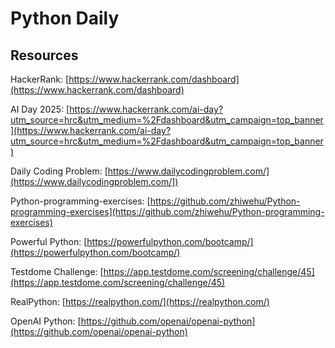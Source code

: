 # Python Daily
## Resources
HackerRank: 
[https://www.hackerrank.com/dashboard](https://www.hackerrank.com/dashboard)

AI Day 2025:
[https://www.hackerrank.com/ai-day?utm_source=hrc&utm_medium=%2Fdashboard&utm_campaign=top_banner](https://www.hackerrank.com/ai-day?utm_source=hrc&utm_medium=%2Fdashboard&utm_campaign=top_banner)

Daily Coding Problem:
[https://www.dailycodingproblem.com/](https://www.dailycodingproblem.com/])

Python-programming-exercises: 
[https://github.com/zhiwehu/Python-programming-exercises](https://github.com/zhiwehu/Python-programming-exercises)

Powerful Python: 
[https://powerfulpython.com/bootcamp/](https://powerfulpython.com/bootcamp/)

Testdome Challenge:
[https://app.testdome.com/screening/challenge/45](https://app.testdome.com/screening/challenge/45)

RealPython:
[https://realpython.com/](https://realpython.com/)

OpenAI Python:
[https://github.com/openai/openai-python](https://github.com/openai/openai-python)
